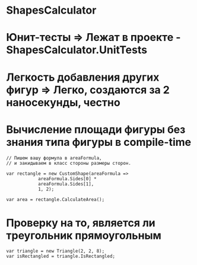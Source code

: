 # ShapesCalculator

# Юнит-тесты => Лежат в проекте - ShapesCalculator.UnitTests
# Легкость добавления других фигур => Легко, создаются за 2 наносекунды, честно
# Вычисление площади фигуры без знания типа фигуры в compile-time

```
// Пишем вашу формула в areaFormula, 
// и закидываем в класс стороны размеры сторон.

var rectangle = new CustomShape(areaFormula =>
            areaFormula.Sides[0] *
            areaFormula.Sides[1],
            1, 2);

var area = rectangle.CalculateArea();
```

# Проверку на то, является ли треугольник прямоугольным 

```
var triangle = new Triangle(2, 2, 8);
var isRectangled = triangle.IsRectangled;
```

